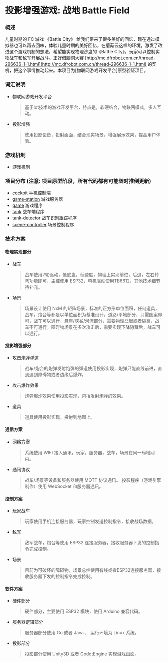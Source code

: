 # 投影增强游戏: 战地 Battle Field

### 概述

儿童时期的 FC 游戏 《Battle City》 给我们带来了很多美好的回忆，现在通过模拟器也可以再去回味，体验儿童时期的美好回忆，在蘑菇云这样的环境，激发了改进这个游戏机制的想法，希望能实现物理沙盘的《Battle City》，玩家可以控制实物战车和敌军开展战斗。正好借脑洞大赛 [http://mc.dfrobot.com.cn/thread-296636-1-1.html](http://mc.dfrobot.com.cn/thread-296636-1-1.html) 的契机，把这个事情推动起来。本项目为[物联网游戏开发平台]原型验证项目。

### 词汇说明

* 物联网游戏开发平台
  > 基于Iot技术的游戏开发平台，特点是，软硬结合，物联网模式，多人互动。
* 投影增强
  > 使用投影设备，投射画面，结合现实场景，增强展示效果，提高用户体验。

### 游戏机制
* [游戏机制](./mechanism.md)

### 项目分布 (注意: 项目原型阶段，所有代码都有可能随时推倒更新)
* [cockpit](./cockpit/README.md) 手机控制端
* [game-station](./game-station/README.md) 游戏服务器
* [game](./game/README.md) 游戏程序
* [tank](./tank/) 战车端程序
* [tank-detector](./tank-detector/README.md) 战车识别跟踪程序 
* [scene-controller](./scene-controller/README.md) 场景控制程序

### 技术方案

#### 物理实现部分
* 战车
    >战车使用2轮驱动，低底盘，低速度，物理上实现前进，后退，左右转弯功能即可，主控使用 ESP32，电机驱动使用TB6612，其他技术细节待补充。
* 场景
    >场景设计使用 NxM 的矩阵场景，标准的正方形单位面积，任何道具，战车，炮台等都是以单位面积为基准设计。道路/平地部分，只需图案即可，战车可以通行，悬崖/峡谷/河流部分，需要物理凸起或者隔离，战车不可通行。障碍物场景在多次攻击后，需要实现下降隐藏后，战车可以通行。
#### 投影增强部分
* 攻击炮弹弹道
    >战车/炮台的炮弹发射炮弹的弹道使用投影实现，炮弹只能直线前进，直到遇到障碍物或者边缘后爆炸。
* 攻击爆炸效果
    >炮弹爆炸效果使用投影实现，包括发射炮弹的效果。
* 道具
    >道具使用投影实现，投射到地图上。
#### 通信方案
* 网络方案
    >系统使用 WIFI 接入通讯，玩家，服务器，战车，场景在同一局域网内。
* 通讯协议
    >战车/场景等设备和服务器使用 MQTT 协议通讯。
    >投影程序（游戏引擎制作）使用 WebSocket 和服务器通讯。
#### 控制方案
* 玩家战车
    >玩家使用手机连接服务器，玩家控制发送控制指令，接收战场数据。
* 敌军
    >敌军战车，炮台等使用 ESP32 连接服务器，接收服务器下发的控制指令完成控制。
* 场景
    >目前为可破坏的障碍物，场景总控使用有线或者ESP32连接服务器，接收服务器下发的控制指令完成控制。
#### 软件方案
* 硬件部分
    >硬件部分，主要使用 ESP32 模块，使用 Arduino 兼容代码。
* 服务器逻辑部分
    >服务器部分使用 Go 或者 Java ， 运行环境为 Linux 系统。
* 投影部分
    >投影部分使用 Unity3D 或者 GodotEngine 实现游戏画面。
